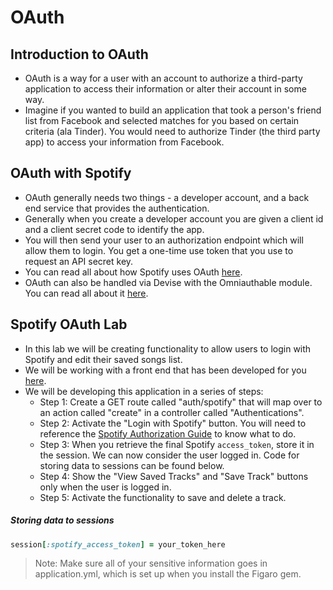 # OAuth

## Introduction to OAuth
- OAuth is a way for a user with an account to authorize a third-party application to access their information or alter their account in some way.
- Imagine if you wanted to build an application that took a person's friend list from Facebook and selected matches for you based on certain criteria (ala Tinder). You would need to authorize Tinder (the third party app) to access your information from Facebook.

## OAuth with Spotify
- OAuth generally needs two things - a developer account, and a back end service that provides the authentication.
- Generally when you create a developer account you are given a client id and a client secret code to identify the app.
- You will then send your user to an authorization endpoint which will allow them to login. You get a one-time use token that you use to request an API secret key.
- You can read all about how Spotify uses OAuth [here](https://developer.spotify.com/web-api/authorization-guide/).
- OAuth can also be handled via Devise with the Omniauthable module. You can read all about it [here](https://github.com/plataformatec/devise/wiki/OmniAuth:-Overview).

## Spotify OAuth Lab
- In this lab we will be creating functionality to allow users to login with Spotify and edit their saved songs list.
- We will be working with a front end that has been developed for you [here](spotify_song_search/).
- We will be developing this application in a series of steps:
	- Step 1: Create a GET route called "auth/spotify" that will map over to an action called "create" in a controller called "Authentications".
	- Step 2: Activate the "Login with Spotify" button. You will need to reference the [Spotify Authorization Guide](https://developer.spotify.com/web-api/authorization-guide/) to know what to do.
	- Step 3: When you retrieve the final Spotify `access_token`, store it in the session. We can now consider the user logged in. Code for storing data to sessions can be found below.
	- Step 4: Show the "View Saved Tracks" and "Save Track" buttons only when the user is logged in.
	- Step 5: Activate the functionality to save and delete a track.

##### Storing data to sessions

```ruby
session[:spotify_access_token] = your_token_here
```

> Note: Make sure all of your sensitive information goes in application.yml, which is set up when you install the Figaro gem.